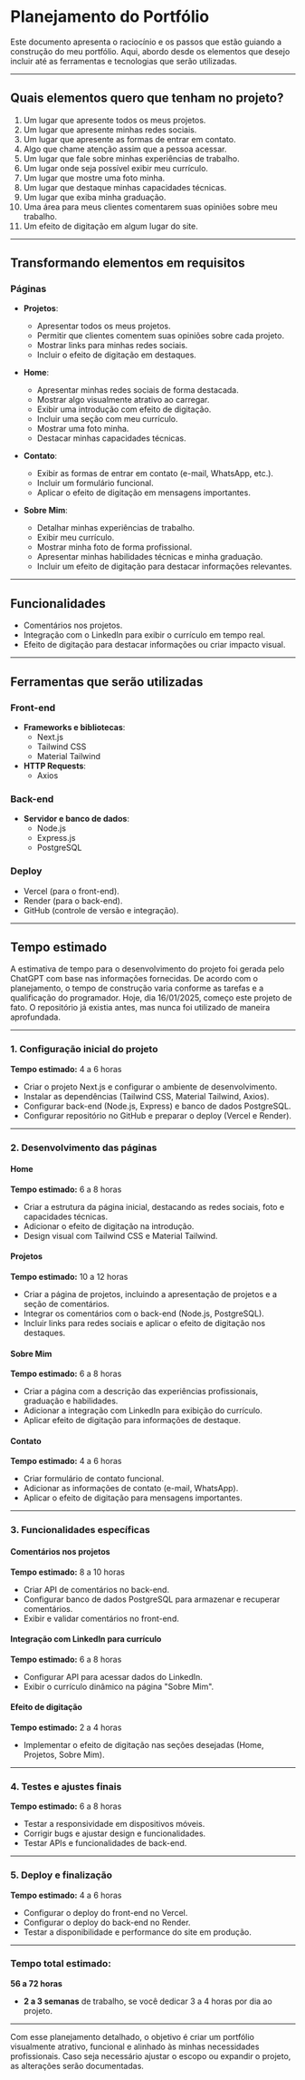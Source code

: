 # Planejamento do Portfólio

Este documento apresenta o raciocínio e os passos que estão guiando a construção do meu portfólio. Aqui, abordo desde os elementos que desejo incluir até as ferramentas e tecnologias que serão utilizadas.

---

## **Quais elementos quero que tenham no projeto?**

1. Um lugar que apresente todos os meus projetos.
2. Um lugar que apresente minhas redes sociais.
3. Um lugar que apresente as formas de entrar em contato.
4. Algo que chame atenção assim que a pessoa acessar.
5. Um lugar que fale sobre minhas experiências de trabalho.
6. Um lugar onde seja possível exibir meu currículo.
7. Um lugar que mostre uma foto minha.
8. Um lugar que destaque minhas capacidades técnicas.
9. Um lugar que exiba minha graduação.
10. Uma área para meus clientes comentarem suas opiniões sobre meu trabalho.
11. Um efeito de digitação em algum lugar do site.

---

## **Transformando elementos em requisitos**

### **Páginas**

- **Projetos**:

  - Apresentar todos os meus projetos.
  - Permitir que clientes comentem suas opiniões sobre cada projeto.
  - Mostrar links para minhas redes sociais.
  - Incluir o efeito de digitação em destaques.

- **Home**:

  - Apresentar minhas redes sociais de forma destacada.
  - Mostrar algo visualmente atrativo ao carregar.
  - Exibir uma introdução com efeito de digitação.
  - Incluir uma seção com meu currículo.
  - Mostrar uma foto minha.
  - Destacar minhas capacidades técnicas.

- **Contato**:

  - Exibir as formas de entrar em contato (e-mail, WhatsApp, etc.).
  - Incluir um formulário funcional.
  - Aplicar o efeito de digitação em mensagens importantes.

- **Sobre Mim**:
  - Detalhar minhas experiências de trabalho.
  - Exibir meu currículo.
  - Mostrar minha foto de forma profissional.
  - Apresentar minhas habilidades técnicas e minha graduação.
  - Incluir um efeito de digitação para destacar informações relevantes.

---

## **Funcionalidades**

- Comentários nos projetos.
- Integração com o LinkedIn para exibir o currículo em tempo real.
- Efeito de digitação para destacar informações ou criar impacto visual.

---

## **Ferramentas que serão utilizadas**

### **Front-end**

- **Frameworks e bibliotecas**:
  - Next.js
  - Tailwind CSS
  - Material Tailwind
- **HTTP Requests**:
  - Axios

### **Back-end**

- **Servidor e banco de dados**:
  - Node.js
  - Express.js
  - PostgreSQL

### **Deploy**

- Vercel (para o front-end).
- Render (para o back-end).
- GitHub (controle de versão e integração).

---

## **Tempo estimado**

A estimativa de tempo para o desenvolvimento do projeto foi gerada pelo ChatGPT com base nas informações fornecidas. De acordo com o planejamento, o tempo de construção varia conforme as tarefas e a qualificação do programador. Hoje, dia 16/01/2025, começo este projeto de fato. O repositório já existia antes, mas nunca foi utilizado de maneira aprofundada.

---

### **1. Configuração inicial do projeto**  
**Tempo estimado:** 4 a 6 horas  
- Criar o projeto Next.js e configurar o ambiente de desenvolvimento.
- Instalar as dependências (Tailwind CSS, Material Tailwind, Axios).
- Configurar back-end (Node.js, Express) e banco de dados PostgreSQL.
- Configurar repositório no GitHub e preparar o deploy (Vercel e Render).

---

### **2. Desenvolvimento das páginas**

#### **Home**  
**Tempo estimado:** 6 a 8 horas  
- Criar a estrutura da página inicial, destacando as redes sociais, foto e capacidades técnicas.
- Adicionar o efeito de digitação na introdução.
- Design visual com Tailwind CSS e Material Tailwind.

#### **Projetos**  
**Tempo estimado:** 10 a 12 horas  
- Criar a página de projetos, incluindo a apresentação de projetos e a seção de comentários.
- Integrar os comentários com o back-end (Node.js, PostgreSQL).
- Incluir links para redes sociais e aplicar o efeito de digitação nos destaques.

#### **Sobre Mim**  
**Tempo estimado:** 6 a 8 horas  
- Criar a página com a descrição das experiências profissionais, graduação e habilidades.
- Adicionar a integração com LinkedIn para exibição do currículo.
- Aplicar efeito de digitação para informações de destaque.

#### **Contato**  
**Tempo estimado:** 4 a 6 horas  
- Criar formulário de contato funcional.
- Adicionar as informações de contato (e-mail, WhatsApp).
- Aplicar o efeito de digitação para mensagens importantes.

---

### **3. Funcionalidades específicas**

#### **Comentários nos projetos**  
**Tempo estimado:** 8 a 10 horas  
- Criar API de comentários no back-end.
- Configurar banco de dados PostgreSQL para armazenar e recuperar comentários.
- Exibir e validar comentários no front-end.

#### **Integração com LinkedIn para currículo**  
**Tempo estimado:** 6 a 8 horas  
- Configurar API para acessar dados do LinkedIn.
- Exibir o currículo dinâmico na página "Sobre Mim".

#### **Efeito de digitação**  
**Tempo estimado:** 2 a 4 horas  
- Implementar o efeito de digitação nas seções desejadas (Home, Projetos, Sobre Mim).

---

### **4. Testes e ajustes finais**  
**Tempo estimado:** 6 a 8 horas  
- Testar a responsividade em dispositivos móveis.
- Corrigir bugs e ajustar design e funcionalidades.
- Testar APIs e funcionalidades de back-end.

---

### **5. Deploy e finalização**  
**Tempo estimado:** 4 a 6 horas  
- Configurar o deploy do front-end no Vercel.
- Configurar o deploy do back-end no Render.
- Testar a disponibilidade e performance do site em produção.

---

### **Tempo total estimado:**  
**56 a 72 horas**  
- **2 a 3 semanas** de trabalho, se você dedicar 3 a 4 horas por dia ao projeto.

---

Com esse planejamento detalhado, o objetivo é criar um portfólio visualmente atrativo, funcional e alinhado às minhas necessidades profissionais. Caso seja necessário ajustar o escopo ou expandir o projeto, as alterações serão documentadas.
